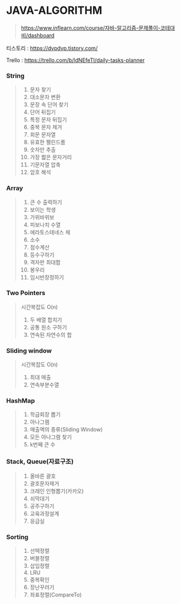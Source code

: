 # JAVA-ALGORITHM
> https://www.inflearn.com/course/자바-알고리즘-문제풀이-코테대비/dashboard

티스토리 : https://dvpdvp.tistory.com/

Trello : https://trello.com/b/ldNEfeTI/daily-tasks-planner
### String 
> 1. 문자 찾기
> 2. 대소문자 변환
> 3. 문장 속 단어 찾기
> 4. 단어 뒤집기
> 5. 특정 문자 뒤집기
> 6. 중복 문자 제거
> 7. 회문 문자열
> 8. 유효한 팰린드롬
> 9. 숫자만 추출
> 10. 가장 짧은 문자거리
> 11. 기문자열 압축
> 12. 암호 해석 

### Array
> 1. 큰 수 출력하기
> 2. 보이는 학생
> 3. 가위바위보
> 4. 피보나치 수열
> 5. 에라토스테네스 체
> 6. 소수
> 7. 점수계산
> 8. 등수구하기
> 9. 격자판 최대합
> 10. 봉우리
> 11. 임시반장정하기

### Two Pointers 
> 시간복잡도 O(n)
> 1. 두 배열 합치기
> 2. 공통 원소 구하기
> 3. 연속된 자연수의 합

### Sliding window
> 시간복잡도 O(n)
> 1. 최대 매출
> 2. 연속부분수열

### HashMap
> 1. 학급회장 뽑기
> 2. 아나그램
> 3. 매출액의 종류(Sliding Window)
> 4. 모든 아나그램 찾기
> 5. k번째 큰 수

### Stack, Queue(자료구조)
> 1. 올바른 괄호
> 2. 괄호문자제거
> 3. 크레인 인형뽑기(카카오)
> 4. 쇠막대기
> 5. 공주구하기
> 6. 교육과정설계
> 7. 응급실

### Sorting
> 1. 선택정렬
> 2. 버블정렬
> 3. 삽입정렬
> 4. LRU
> 5. 중복확인
> 6. 장난꾸러기
> 7. 좌표정렬(CompareTo)
<!-- 
### STEP 1
> * 0번 리팩토링 스프링 컨테이너 없이 DI 구현
> * AppConfig 생성으로 관심사를 분리
> * 객체 생성 연결의 역할과 실행의 역할 구분

### STEP 2
> * 1번 리팩토링 스프링 컨테이너 적용
> * @Bean @Configuration
> * BeanDefinition 및 Bean Role Study
 -->

